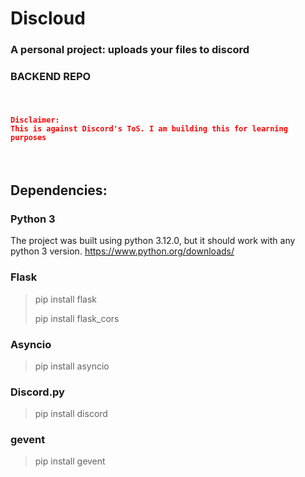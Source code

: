# Discloud
### A personal project: uploads your files to discord
### BACKEND REPO

<br>

#### <code style="color : red">Disclaimer: This is against Discord's ToS. I am building this for learning purposes</code>

<br>

## Dependencies:

### Python 3
The project was built using python 3.12.0, but it should work with any python 3 version.
https://www.python.org/downloads/

### Flask
> pip install flask
> 
> pip install flask_cors

### Asyncio
> pip install asyncio

### Discord.py
> pip install discord

### gevent
> pip install gevent